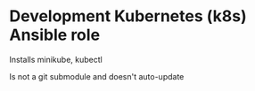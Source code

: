 # Development Kubernetes (k8s) Ansible role

Installs minikube, kubectl

Is not a git submodule and doesn't auto-update
